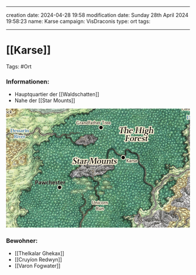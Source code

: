 
---
creation date: 2024-04-28 19:58 
modification date: Sunday 28th April 2024 19:58:23 
name: Karse 
campaign: VisDraconis
type: ort
tags:

--- 

# [[Karse]]

Tags: #Ort

### Informationen:
- Hauptquartier der [[Waldschatten]]
- Nahe der [[Star Mounts]]

![](../assets/images/Maps/Star_Mounts.png)
### Bewohner:
- [[Thelkalar Ghekax]]
- [[Cruyíon Redwyn]]
- [[Varon Fogwater]]

